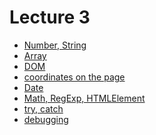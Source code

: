 <h1>
    Lecture 3
</h1>

<ul>
    <li>
        <a href="./01.md">Number, String</a>
    </li>
    <li>
        <a href="./02.md">Array</a>
    </li>
    <li>
        <a href="./03.md">DOM</a>
    </li>
    <li>
        <a href="./04.md">coordinates on the page</a>
    </li>
    <li>
        <a href="./04.md">Date</a>
    </li>
    <li>
        <a href="./05.md">Math, RegExp, HTMLElement</a>
    </li>
    <li>
        <a href="./06.md">try, catch</a>
    </li>
    <li>
        <a href="./07.md">debugging</a>
    </li>
</ul>
